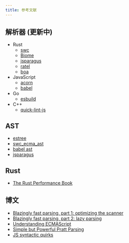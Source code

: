 ```yaml
---
title: 参考文献
---
```


## 解析器 (更新中)

-   Rust
    -   [swc](https://swc.rs)
    -   [Biome](https://biomejs.dev)
    -   [jsparagus](https://github.com/mozilla-spidermonkey/jsparagus)
    -   [ratel](https://github.com/ratel-rust/ratel-core)
    -   [boa](https://github.com/lastmjs/boa-azle)
-   JavaScript
    -   [acorn](https://github.com/acornjs/acorn)
    -   [babel](https://babeljs.io)
-   Go
    -   [esbuild](https://esbuild.github.io)
-   C++
    -   [quick-lint-js](https://github.com/quick-lint/quick-lint-js)

## AST

-   [estree](https://github.com/estree/estree)
-   [swc_ecma_ast](https://github.com/swc-project/swc/tree/main/crates/swc_ecma_ast/src)
-   [babel ast](https://github.com/babel/babel/blob/main/packages/babel-types/src/ast-types/generated/index.ts)
-   [jsparagus](https://gist.github.com/Boshen/0b481a058cd715576aaf1624d2c6d469)

## Rust

-   [The Rust Performance Book](https://nnethercote.github.io/perf-book/introduction.html)

## 博文

-   [Blazingly fast parsing, part 1: optimizing the scanner](https://v8.dev/blog/scanner)
-   [Blazingly fast parsing, part 2: lazy parsing](https://v8.dev/blog/preparser)
-   [Understanding ECMAScript](https://v8.dev/blog/tags/understanding-ecmascript)
-   [Simple but Powerful Pratt Parsing](https://matklad.github.io/2020/04/13/simple-but-powerful-pratt-parsing.html)
-   [JS syntactic quirks](https://github.com/mozilla-spidermonkey/jsparagus/blob/master/js-quirks.md)
